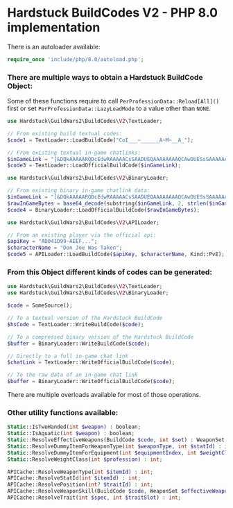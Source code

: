 # Hardstuck BuildCodes V2 - PHP 8.0 implementation

There is an autoloader available: 
```php
require_once 'include/php/8.0/autoload.php';
```

### There are multiple ways to obtain a Hardstuck BuildCode Object:

Some of these functions require to call `PerProfessionData::Reload[All]()` first or set `PerProfessionData::LazyLoadMode` to a value other than `NONE`.

```php
use Hardstuck\GuildWars2\BuildCodes\V2\TextLoader;

// From existing build textual codes:
$code1 = TextLoader::LoadBuildCode("CoI___~______A~M~__A_");

// From existing textual in-game chatlinks:
$inGameLink = "[&DQkAAAAARQDcEdwRAAAAACsSAADUEQAAAAAAAAQCAwDUESsSAAAAAAAAAAA=]";
$code3 = TextLoader::LoadOfficialBuildCode($inGameLink);
```

```php
use Hardstuck\GuildWars2\BuildCodes\V2\BinaryLoader;

// From existing binary in-game chatlink data:
$inGameLink = "[&DQkAAAAARQDcEdwRAAAAACsSAADUEQAAAAAAAAQCAwDUESsSAAAAAAAAAAA=]";
$rawInGameBytes = base64_decode(substring($inGameLink, 2, strlen($inGameLink) - 3));
$code4 = BinaryLoader::LoadOfficialBuildCode($rawInGameBytes);
```

```php
use Hardstuck\GuildWars2\BuildCodes\V2\APILoader;

// From an existing player via the official api:
$apiKey = "AD041D99-AEEF...";
$characterName = "Don Joe Was Taken";
$code5 = APILoader::LoadBuildCode($apiKey, $characterName, Kind::PvE);
```

### From this Object different kinds of codes can be generated:

```php
use Hardstuck\GuildWars2\BuildCodes\V2\TextLoader;
use Hardstuck\GuildWars2\BuildCodes\V2\BinaryLoader;

$code = SomeSource();

// To a textual version of the Hardstuck BuildCode
$hsCode = TextLoader::WriteBuildCode($code);

// To a compressed binary version of the Hardstuck BuildCode
$buffer = BinaryLoader::WriteBuildCode($code);

// Directly to a full in-game chat link
$chatLink = TextLoader::WriteOfficialBuildCode($code);

// To the raw data of an in-game chat link
$buffer = BinaryLoader::WriteOfficialBuildCode($code);
```

There are multiple overloads available for most of those operations.

### Other utility functions available:

```php
Static::IsTwoHanded(int $weapon) : boolean;
Static::IsAquatic(int $weapon) : boolean;
Static::ResolveEffectiveWeapons(BuildCode $code, int $set) : WeaponSet;
Static::ResolveDummyItemForWeaponType(int $weaponType, int $statId) : int;
Static::ResolveDummyItemForEquipment(int $equipmentIndex, int $weightClass, int $statId) : int;
Static::ResolveWeightClass(int $profession) : int;

APICache::ResolveWeaponType(int $itemId) : int;
APICache::ResolveStatId(int $itemId) : int;
APICache::ResolvePosition(int? $traitId) : int;
APICache::ResolveWeaponSkill(BuildCode $code, WeaponSet $effectiveWeapons, int $skillIndex) : int;
APICache::ResolveTrait(int $spec, int $traitSlot) : int;
```